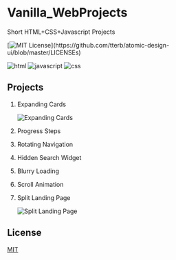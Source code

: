 # Vanilla_WebProjects

Short HTML+CSS+Javascript Projects

[![MIT License](https://img.shields.io/apm/l/atomic-design-ui.svg?)](https://github.com/tterb/atomic-design-ui/blob/master/LICENSEs)

![html](https://img.shields.io/badge/code-html5-blue)
![javascript](https://img.shields.io/badge/javascript-orange)
![css](https://img.shields.io/badge/css3-green)

## Projects

1. Expanding Cards

   ![Expanding Cards](1.ExpandingCards/Animation.gif)

2. Progress Steps

3. Rotating Navigation

4. Hidden Search Widget

5. Blurry Loading

6. Scroll Animation

7. Split Landing Page

   ![Split Landing Page](7.SplitLandingPage/Animation.gif)

## License

[MIT](https://choosealicense.com/licenses/mit/)
